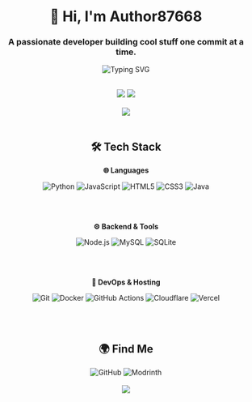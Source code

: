 <h1 align="center">👋 Hi, I'm Author87668</h1>
<h3 align="center">A passionate developer building cool stuff one commit at a time.</h3>

<p align="center">
  <img src="https://readme-typing-svg.demolab.com?font=Fira+Code&size=20&duration=4000&pause=1000&color=58A6FF&center=true&vCenter=true&width=600&lines=Crafting+code+with+purpose.;Building+the+future+with+tech." alt="Typing SVG" />
</p>

<br />

<div align="center">
  <img src="https://github-readme-stats-rho-two-79.vercel.app/api?username=At87668&count_private=true&show_icons=true"/>
  <img src="https://github-readme-stats.vercel.app/api/top-langs/?username=At87668&layout=donut"/>
</div>


<br />

<div align="center">
  <img src="https://capsule-render.vercel.app/api?type=waving&color=gradient&height=100&section=header"/>
</div>

<br />

<div align="center">
  <h2>🛠️ Tech Stack</h2>

  <p><strong>🌐 Languages</strong></p>
  <img src="https://img.shields.io/badge/Python-3776AB?style=for-the-badge&logo=python&logoColor=white" alt="Python">
  <img src="https://img.shields.io/badge/JavaScript-F7DF1E?style=for-the-badge&logo=javascript&logoColor=black" alt="JavaScript">
  <img src="https://img.shields.io/badge/HTML5-E34F26?style=for-the-badge&logo=html5&logoColor=white" alt="HTML5">
  <img src="https://img.shields.io/badge/CSS3-1572B6?style=for-the-badge&logo=css3&logoColor=white" alt="CSS3">
  <img src="https://img.shields.io/badge/Java-ED8B00?style=for-the-badge&logo=openjdk&logoColor=white" alt="Java">

  <br><br>

  <p><strong>⚙️ Backend & Tools</strong></p>
  <img src="https://img.shields.io/badge/Node.js-339933?style=for-the-badge&logo=nodedotjs&logoColor=white" alt="Node.js">
  <img src="https://img.shields.io/badge/MySQL-005C84?style=for-the-badge&logo=mysql&logoColor=white" alt="MySQL">
  <img src="https://img.shields.io/badge/SQLite-003B57?style=for-the-badge&logo=sqlite&logoColor=white" alt="SQLite">

  <br><br>

  <p><strong>🚀 DevOps & Hosting</strong></p>
  <img src="https://img.shields.io/badge/Git-F05032?style=for-the-badge&logo=git&logoColor=white" alt="Git">
  <img src="https://img.shields.io/badge/Docker-2496ED?style=for-the-badge&logo=docker&logoColor=white" alt="Docker">
  <img src="https://img.shields.io/badge/GitHub_Actions-2088FF?style=for-the-badge&logo=github-actions&logoColor=white" alt="GitHub Actions">
  <img src="https://img.shields.io/badge/Cloudflare-F38020?style=for-the-badge&logo=cloudflare&logoColor=white" alt="Cloudflare">
  <img src="https://img.shields.io/badge/Vercel-000000?style=for-the-badge&logo=vercel&logoColor=white" alt="Vercel">

  <br><br>
</div>

<h2 align="center">🌍 Find Me</h2>
<div align="center">
  <a href="https://github.com/At87668" target="_blank" style="text-decoration: none;">
    <img src="https://img.shields.io/badge/GitHub-181717?style=for-the-badge&logo=github&logoColor=white" alt="GitHub"/>
  </a>
  <a href="https://modrinth.com/user/Author87668" target="_blank" style="text-decoration: none;">
    <img src="https://img.shields.io/badge/Modrinth-00AF5C?style=for-the-badge&logo=modrinth&logoColor=white" alt="Modrinth"/>
  </a>
</div>

<br />

<div align="center">
  <img src="https://capsule-render.vercel.app/api?type=waving&color=gradient&height=100&section=footer"/>
</div>